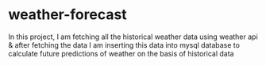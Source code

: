 # weather-forecast
In this project, I am fetching all the historical weather data using weather api &amp; after fetching the data I am inserting this data into mysql database to calculate future predictions of weather on the basis of historical data
